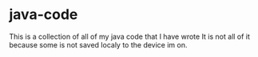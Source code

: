 # java-code
This is a collection of all of my java code that I have wrote
It is not all of it because some is not saved localy to the device im on.
